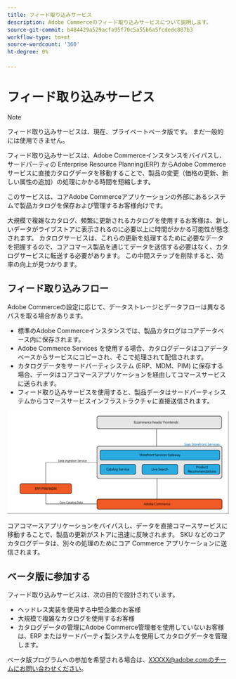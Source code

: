 ```yaml
---
title: フィード取り込みサービス
description: Adobe Commerceのフィード取り込みサービスについて説明します。
source-git-commit: b484429a529acfa95f70c5a55b6a5fcdedc887b3
workflow-type: tm+mt
source-wordcount: '360'
ht-degree: 0%

---
```



# フィード取り込みサービス

>[!NOTE]
>
>フィード取り込みサービスは、現在、プライベートベータ版です。 まだ一般的には使用できません。

フィード取り込みサービスは、Adobe Commerceインスタンスをバイパスし、サードパーティの Enterprise Resource Planning(ERP) からAdobe Commerceサービスに直接カタログデータを移動することで、製品の変更（価格の更新、新しい属性の追加）の処理にかかる時間を短縮します。

このサービスは、コアAdobe Commerceアプリケーションの外部にあるシステムで製品カタログを保存および管理するお客様向けです。

大規模で複雑なカタログ、頻繁に更新されるカタログを使用するお客様は、新しいデータがライブストアに表示されるのに必要以上に時間がかかる可能性が懸念されます。 カタログサービスは、これらの更新を処理するために必要なデータを把握するので、コアコマース製品を通じてデータを送信する必要はなく、カタログサービスに転送する必要があります。 この中間ステップを削除すると、効率の向上が見つかります。

## フィード取り込みフロー

Adobe Commerceの設定に応じて、データストレージとデータフローは異なるパスを取る場合があります。

* 標準のAdobe Commerceインスタンスでは、製品カタログはコアデータベース内に保存されます。
* Adobe Commerce Services を使用する場合、カタログデータはコアデータベースからサービスにコピーされ、そこで処理されて配信されます。
* カタログデータをサードパーティシステム (ERP、MDM、PIM) に保存する場合、データはコアコマースアプリケーションを経由してコマースサービスに送られます。
* フィード取り込みサービスを使用すると、製品データはサードパーティシステムからコマースサービスインフラストラクチャに直接送信されます。

![フィード取り込みサービス](assets/feed-ingestion.png)

コアコマースアプリケーションをバイパスし、データを直接コマースサービスに移動することで、製品の更新がストアに迅速に反映されます。 SKU などのコアカタログデータは、別々の処理のためにコア Commerce アプリケーションに送信されます。

## ベータ版に参加する

フィード取り込みサービスは、次の目的で設計されています。

* ヘッドレス実装を使用する中堅企業のお客様
* 大規模で複雑なカタログを使用するお客様
* カタログデータの管理にAdobe Commerce管理者を使用していないお客様は、ERP またはサードパーティ製システムを使用してカタログデータを管理します。

ベータ版プログラムへの参加を希望される場合は、XXXXX@adobe.comのチームにお問い合わせください。

